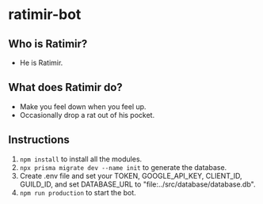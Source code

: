 # ratimir-bot

## Who is Ratimir?

-   He is Ratimir.

## What does Ratimir do?

-   Make you feel down when you feel up.
-   Occasionally drop a rat out of his pocket.

## Instructions

1. `npm install` to install all the modules.
2. `npx prisma migrate dev --name init` to generate the database.
3. Create .env file and set your TOKEN, GOOGLE_API_KEY, CLIENT_ID, GUILD_ID, and set DATABASE_URL to "file:../src/database/database.db".
4. `npm run production` to start the bot.
